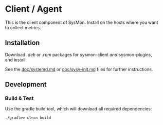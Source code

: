 # Client / Agent

This is the client component of SysMon. Install on the hosts where you want to collect metrics. 

## Installation

Download *.deb* or *.rpm* packages for sysmon-client *and* sysmon-plugins, and install.

See the [doc/systemd.md](doc/systemd.md) or [doc/sysv-init.md](doc/sysv-init.md) files for further instructions.

## Development

### Build & Test

Use the gradle build tool, which will download all required dependencies:

```shell
./gradlew clean build
```

